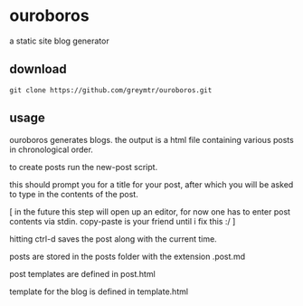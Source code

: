 # ouroboros
a static site blog generator

## download

```
git clone https://github.com/greymtr/ouroboros.git
```

## usage

ouroboros generates blogs. the output is a html file containing various posts in chronological order.

to create posts run the new-post script.

this should prompt you for a title for your post, after which you will be asked to type in the contents of the post.

[ in the future this step will open up an editor, for now one has to enter post contents via stdin. copy-paste is your friend until i fix this :/ ]

hitting ctrl-d saves the post along with the current time.

posts are stored in the posts folder with the extension .post.md

post templates are defined in post.html

template for the blog is defined in template.html
